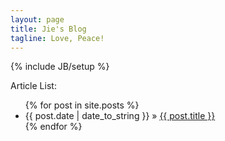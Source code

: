 ```yaml
---
layout: page
title: Jie's Blog
tagline: Love, Peace!
---
```

{% include JB/setup %}

Article List:

<ul class="posts">
  {% for post in site.posts %}
    <li><span>{{ post.date | date_to_string }}</span> &raquo; <a href="{{ BASE_PATH }}{{ post.url }}">{{ post.title }}</a>
    </li>
  {% endfor %}
</ul>
